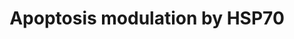 ---
annotations:
- id: PW:0000009
  parent: regulatory pathway
  type: Pathway Ontology
  value: apoptotic cell death pathway
authors:
- I.Reyes
- MaintBot
- Khanspers
- PaoloRomano
- Jildau
- AlexanderPico
- Christine Chichester
- Lorasimons
- Egonw
- Eweitz
citedin:
- link: PMC8431385
  title: Investigating the Molecular Processes behind the Cell-Specific Toxicity Response
    to Titanium Dioxide Nanobelts (2021)
- link: PMC7410313
  title: Gene expression regulated by abatacept associated with methotrexate and correlation
    with disease activity in rheumatoid arthritis (2020)
- link: 10.1016/j.tiv.2016.03.009
  title: MicroRNAs as potential biomarkers for doxorubicin-induced cardiotoxicity
communities:
- ONTOX
description: This pathway summarizes the various ways by which HSP70 proteins can
  inhibit apoptosis. This pathway was originally adapted from rat.  Proteins on this
  pathway have targeted assays available via the [https://assays.cancer.gov/available_assays?wp_id=WP384
  CPTAC Assay Portal]
last-edited: 2023-04-23
ndex: 0dd50ea1-8b60-11eb-9e72-0ac135e8bacf
organisms:
- Homo sapiens
redirect_from:
- /index.php/Pathway:WP384
- /instance/WP384
- /instance/WP384_r126334
revision: r126334
schema-jsonld:
- '@context': https://schema.org/
  '@id': https://wikipathways.github.io/pathways/WP384.html
  '@type': Dataset
  creator:
    '@type': Organization
    name: WikiPathways
  description: This pathway summarizes the various ways by which HSP70 proteins can
    inhibit apoptosis. This pathway was originally adapted from rat.  Proteins on
    this pathway have targeted assays available via the [https://assays.cancer.gov/available_assays?wp_id=WP384
    CPTAC Assay Portal]
  keywords:
  - APAF1
  - BID
  - CASP2
  - CASP3
  - CASP6
  - CASP7
  - CASP8
  - CASP9
  - CYCS
  - FADD
  - FAS
  - FAS-Ligand
  - HSPA1A
  - MAP3K1
  - MAPK10
  - NFKB1
  - PDCD8
  - RIPK1
  - TNF
  - TNFRSF1A
  license: CC0
  name: Apoptosis modulation by HSP70
seo: CreativeWork
title: Apoptosis modulation by HSP70
wpid: WP384
---